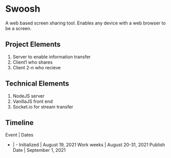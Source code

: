 # Swoosh
A web based screen sharing tool. Enables any device with a web browser to be a screen.

## Project Elements
1. Server to enable information transfer
2. Client1 who shares
3. Client 2-n who recieve

## Technical Elements
1. NodeJS server
2. VanillaJS front end
3. Socket.io for stream transfer

## Timeline
Event | Dates
- | -
Initialized | August 19, 2021
Work weeks | August 20-31, 2021
Publish Date | September 1, 2021
